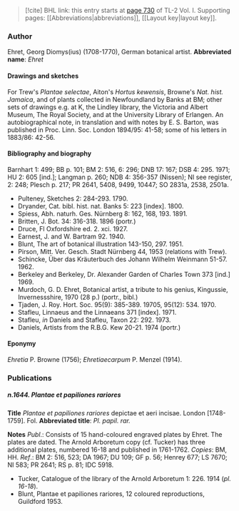 > [!cite] BHL link: this entry starts at [page 730](https://www.biodiversitylibrary.org/page/33120861) of TL-2 Vol. I.
> Supporting pages: [[Abbreviations|abbreviations]], [[Layout key|layout key]].

### Author

Ehret, Georg Diomys(ius) (1708-1770), German botanical artist. 
**Abbreviated name**: *Ehret*

#### Drawings and sketches

For Trew's *Plantae selectae*, Aiton's *Hortus kewensis*, Browne's *Nat. hist. Jamaica*, and of plants collected in Newfoundland by Banks at BM; other sets of drawings e.g. at K, the Lindley library, the Victoria and Albert Museum, The Royal Society, and at the University Library of Erlangen. An autobiographical note, in translation and with notes by E. S. Barton, was published in Proc. Linn. Soc. London 1894/95: 41-58; some of his letters in 1883/86: 42-56.

#### Bibliography and biography

Barnhart 1: 499; BB p. 101; BM 2: 516, 6: 296; DNB 17: 167; DSB 4: 295. 1971; HU 2: 605 \[ind.\]; Langman p. 260; NDB 4: 356-357 (Nissen); NI see register, 2: 248; Plesch p. 217; PR 2641, 5408, 9499, 10447; SO 2831a, 2538, 2501a.
- Pulteney, Sketches 2: 284-293. 1790.
- Dryander, Cat. bibl. hist. nat. Banks 5: 223 \[index\]. 1800.
- Spiess, Abh. naturh. Ges. Nürnberg 8: 162, 168, 193. 1891.
- Britten, J. Bot. 34: 316-318. 1896 (portr.)
- Druce, Fl Oxfordshire ed. 2. xci. 1927.
- Earnest, J. and W. Bartram 92. 1940.
- Blunt, The art of botanical illustration 143-150, 297. 1951.
- Pirson, Mitt. Ver. Gesch. Stadt Nürnberg 44, 1953 (relations with Trew).
- Schincke, Über das Kräuterbuch des Johann Wilhelm Weinmann 51-57. 1962.
- Berkeley and Berkeley, Dr. Alexander Garden of Charles Town 373 \[ind.\] 1969.
- Murdoch, G. D. Ehret, Botanical artist, a tribute to his genius, Kingussie, Invernessshire, 1970 (28 p.) (portr., bibl.)
- Tjaden, J. Roy. Hort. Soc. 95(9): 385-389. 19705, 95(12): 534. 1970.
- Stafleu, Linnaeus and the Linnaeans 371 \[index\]. 1971.
- Stafleu, *in* Daniels and Stafleu, Taxon 22: 292. 1973.
- Daniels, Artists from the R.B.G. Kew 20-21. 1974 (portr.)

#### Eponymy

*Ehretia* P. Browne (1756); *Ehretiaecarpum* P. Menzel (1914).

### Publications

##### n.1644. Plantae et papiliones rariores

**Title**
*Plantae et papiliones rariores* depictae et aeri incisae. London \[1748-1759\]. Fol.
**Abbreviated title**: *Pl. papil. rar.*

**Notes**
*Publ*.: Consists of 15 hand-coloured engraved plates by Ehret. The plates are dated. The Arnold Arboretum copy (cf. Tucker) has three additional plates, numbered 16-18 and published in 1761-1762. *Copies*: BM, HH.
*Ref*.: BM 2: 516, 523; DA 1967; DU 109; GF p. 56; Henrey 677; LS 7670; NI 583; PR 2641; RS p. 81; IDC 5918.
- Tucker, Catalogue of the library of the Arnold Arboretum 1: 226. 1914 (*pl. 16-18*).
- Blunt, Plantae et papiliones rariores, 12 coloured reproductions, Guildford 1953.

